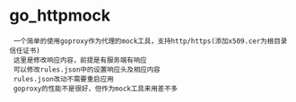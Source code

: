 # go_httpmock
     一个简单的使用goproxy作为代理的mock工具，支持http/https(添加x509.cer为根目录信任证书)
     这里是修改响应内容，前提是有服务端有响应
     可以修改rules.json中的设置响应头及相应内容
     rules.json改动不需要重启应用
     goproxy的性能不是很好，但作为mock工具来用差不多
